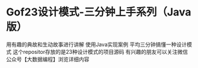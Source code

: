 # Gof23设计模式-三分钟上手系列（Java版）
用有趣的典故和生动故事进行讲解
使用Java实现案例
平均三分钟搞懂一种设计模式
这个repositor存放的是23种设计模式的项目源码
有兴趣的朋友可以关注微信公众号【大数据编程】浏览详细内容
